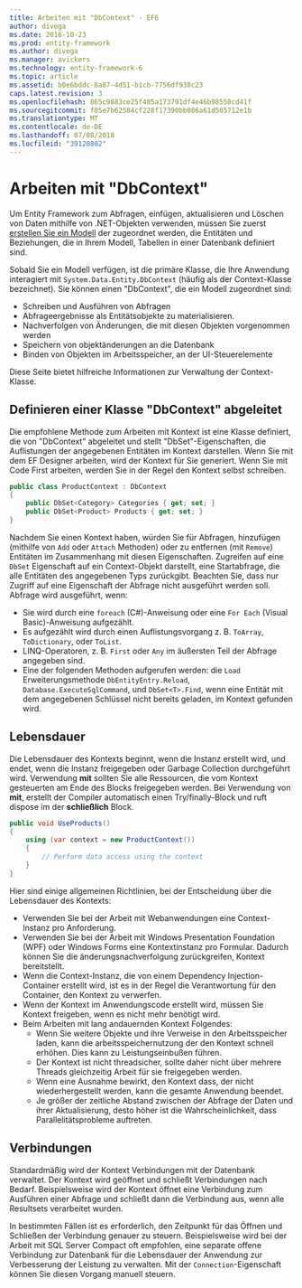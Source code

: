 ```yaml
---
title: Arbeiten mit "DbContext" - EF6
author: divega
ms.date: 2016-10-23
ms.prod: entity-framework
ms.author: divega
ms.manager: avickers
ms.technology: entity-framework-6
ms.topic: article
ms.assetid: b0e6bddc-8a87-4d51-b1cb-7756df938c23
caps.latest.revision: 3
ms.openlocfilehash: 865c9883ce25f405a173791df4e46b98550cd41f
ms.sourcegitcommit: f05e7b62584cf228f17390bb086a61d505712e1b
ms.translationtype: MT
ms.contentlocale: de-DE
ms.lasthandoff: 07/08/2018
ms.locfileid: "39120802"
---
```

# <a name="working-with-dbcontext"></a>Arbeiten mit "DbContext"

Um Entity Framework zum Abfragen, einfügen, aktualisieren und Löschen von Daten mithilfe von .NET-Objekten verwenden, müssen Sie zuerst [erstellen Sie ein Modell](~/ef6/modeling/index.md) der zugeordnet werden, die Entitäten und Beziehungen, die in Ihrem Modell, Tabellen in einer Datenbank definiert sind.

Sobald Sie ein Modell verfügen, ist die primäre Klasse, die Ihre Anwendung interagiert mit `System.Data.Entity.DbContext` (häufig als der Context-Klasse bezeichnet). Sie können einen "DbContext", die ein Modell zugeordnet sind:
- Schreiben und Ausführen von Abfragen   
- Abfrageergebnisse als Entitätsobjekte zu materialisieren.
- Nachverfolgen von Änderungen, die mit diesen Objekten vorgenommen werden
- Speichern von objektänderungen an die Datenbank
- Binden von Objekten im Arbeitsspeicher, an der UI-Steuerelemente

Diese Seite bietet hilfreiche Informationen zur Verwaltung der Context-Klasse.  

## <a name="defining-a-dbcontext-derived-class"></a>Definieren einer Klasse "DbContext" abgeleitet  

Die empfohlene Methode zum Arbeiten mit Kontext ist eine Klasse definiert, die von "DbContext" abgeleitet und stellt "DbSet"-Eigenschaften, die Auflistungen der angegebenen Entitäten im Kontext darstellen. Wenn Sie mit dem EF Designer arbeiten, wird der Kontext für Sie generiert. Wenn Sie mit Code First arbeiten, werden Sie in der Regel den Kontext selbst schreiben.  

``` csharp
public class ProductContext : DbContext
{
    public DbSet<Category> Categories { get; set; }
    public DbSet<Product> Products { get; set; }
}
```  

Nachdem Sie einen Kontext haben, würden Sie für Abfragen, hinzufügen (mithilfe von `Add` oder `Attach` Methoden) oder zu entfernen (mit `Remove`) Entitäten im Zusammenhang mit diesen Eigenschaften. Zugreifen auf eine `DbSet` Eigenschaft auf ein Context-Objekt darstellt, eine Startabfrage, die alle Entitäten des angegebenen Typs zurückgibt. Beachten Sie, dass nur Zugriff auf eine Eigenschaft der Abfrage nicht ausgeführt werden soll. Abfrage wird ausgeführt, wenn:  

- Sie wird durch eine `foreach` (C#)-Anweisung oder eine `For Each` (Visual Basic)-Anweisung aufgezählt.  
- Es aufgezählt wird durch einen Auflistungsvorgang z. B. `ToArray`, `ToDictionary`, oder `ToList`.  
- LINQ-Operatoren, z. B. `First` oder `Any` im äußersten Teil der Abfrage angegeben sind.  
- Eine der folgenden Methoden aufgerufen werden: die `Load` Erweiterungsmethode `DbEntityEntry.Reload`, `Database.ExecuteSqlCommand`, und `DbSet<T>.Find`, wenn eine Entität mit dem angegebenen Schlüssel nicht bereits geladen, im Kontext gefunden wird.  

## <a name="lifetime"></a>Lebensdauer  

Die Lebensdauer des Kontexts beginnt, wenn die Instanz erstellt wird, und endet, wenn die Instanz freigegeben oder Garbage Collection durchgeführt wird. Verwendung **mit** sollten Sie alle Ressourcen, die vom Kontext gesteuerten am Ende des Blocks freigegeben werden. Bei Verwendung von **mit**, erstellt der Compiler automatisch einen Try/finally-Block und ruft dispose im der **schließlich** Block.  

``` csharp
public void UseProducts()
{
    using (var context = new ProductContext())
    {     
        // Perform data access using the context
    }
}
```  

Hier sind einige allgemeinen Richtlinien, bei der Entscheidung über die Lebensdauer des Kontexts:  

- Verwenden Sie bei der Arbeit mit Webanwendungen eine Context-Instanz pro Anforderung.  
- Verwenden Sie bei der Arbeit mit Windows Presentation Foundation (WPF) oder Windows Forms eine Kontextinstanz pro Formular. Dadurch können Sie die änderungsnachverfolgung zurückgreifen, Kontext bereitstellt.  
- Wenn die Context-Instanz, die von einem Dependency Injection-Container erstellt wird, ist es in der Regel die Verantwortung für den Container, den Kontext zu verwerfen.
- Wenn der Kontext im Anwendungscode erstellt wird, müssen Sie Kontext freigeben, wenn es nicht mehr benötigt wird.  
- Beim Arbeiten mit lang andauernden Kontext Folgendes:  
    - Wenn Sie weitere Objekte und ihre Verweise in den Arbeitsspeicher laden, kann die arbeitsspeichernutzung der den Kontext schnell erhöhen. Dies kann zu Leistungseinbußen führen.  
    - Der Kontext ist nicht threadsicher, sollte daher nicht über mehrere Threads gleichzeitig Arbeit für sie freigegeben werden.
    - Wenn eine Ausnahme bewirkt, den Kontext dass, der nicht wiederhergestellt werden, kann die gesamte Anwendung beendet.  
    - Je größer der zeitliche Abstand zwischen der Abfrage der Daten und ihrer Aktualisierung, desto höher ist die Wahrscheinlichkeit, dass Parallelitätsprobleme auftreten.  

## <a name="connections"></a>Verbindungen  

Standardmäßig wird der Kontext Verbindungen mit der Datenbank verwaltet. Der Kontext wird geöffnet und schließt Verbindungen nach Bedarf. Beispielsweise wird der Kontext öffnet eine Verbindung zum Ausführen einer Abfrage und schließt dann die Verbindung aus, wenn alle Resultsets verarbeitet wurden.  

In bestimmten Fällen ist es erforderlich, den Zeitpunkt für das Öffnen und Schließen der Verbindung genauer zu steuern. Beispielsweise wird bei der Arbeit mit SQL Server Compact oft empfohlen, eine separate offene Verbindung zur Datenbank für die Lebensdauer der Anwendung zur Verbesserung der Leistung zu verwalten. Mit der `Connection`-Eigenschaft können Sie diesen Vorgang manuell steuern.  
